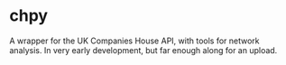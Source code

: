 # chpy
A wrapper for the UK Companies House API, with tools for network analysis. In very early development, but far enough along for an upload.
